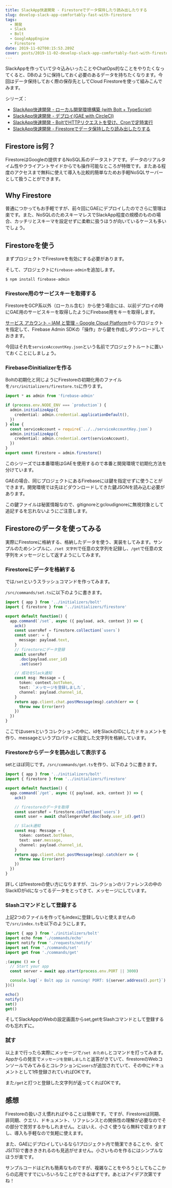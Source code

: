 ```yaml
---
title: SlackApp快速開発 - Firestoreでデータ保持したり読み出したりする
slug: develop-slack-app-comfortably-fast-with-firestore
tags:
  - 開発
  - Slack
  - Bolt
  - GoogleAppEngine
  - Firestore
date: 2019-11-02T08:15:53.289Z
cover: posts/2019-11-02-develop-slack-app-comfortably-fast-with-firestore/cover.jpg
---
```

SlackAppを作っていて少々込みいったことやChatOps的なことをやりたくなってくると、DBのように保持しておく必要のあるデータを持ちたくなります。今回はデータ保持しておく際の保存先としてCloud Firestoreを使って組みこんでみます。

シリーズ：
+ [SlackApp快速開発 \- ローカル開発環境構築 \(with Bolt \+ TypeScript)](/develop-slack-app-comfortably-fast-with-bolt-and-typescript/)
+ [SlackApp快速開発 \- デプロイ\(GAE with CircleCI\)](/develop-slack-app-comfortably-fast-deploying-on-gae-with-ci/)
+ [SlackApp快速開発 \- BoltでHTTPリクエストを受け、Cronで定時実行](/develop-slack-app-comfortably-fast-receive-http-request-for-cron/)
+ [SlackApp快速開発 \- Firestoreでデータ保持したり読み出したりする](/develop-slack-app-comfortably-fast-with-firestore/)

## Firestore is何？
FirestoreはGoogleの提供するNoSQL系のデータストアです。データのリアルタイム性やクライアントサイドからでも操作可能なところが特徴です。またある程度のアクセスまで無料に使えて導入も比較的簡単なためお手軽NoSQLサーバーとして扱うことができます。

## Why Firestore
普通につかってもお手軽ですが、前々回にGAEにデプロイしたのでさらに管理は楽です。また、NoSQLのためスキーマレスでSlackApp程度の規模のものの場合、カッチリとスキーマを設定せずに柔軟に扱うほうが向いているケースも多いでしょう。

## Firestoreを使う
まずプロジェクトでFirestoreを有効にする必要があります。

<LinkCard url="https://firebase.google.com/docs/firestore/quickstart?hl=ja" site-name="Firebase" title="Cloud Firestore を使ってみる | Firebase" />

そして、プロジェクトに`firebase-admin`を追加します。
``` sh
$ npm install firebase-admin
```

### Firestore用のサービスキーを取得する
FirestoreをGCP系以外（ローカル含む）から使う場合には、以前デプロイの時にGAE用のサービスキーを取得したようにFirebase用をキーを取得します。

[サービス アカウント – IAM と管理 – Google Cloud Platform](https://console.cloud.google.com/projectselector2/iam-admin/serviceaccounts?hl=ja&supportedpurview=project)からプロジェクトを指定して、Firebase Admin SDKの「操作」から鍵を作成しダウンロードしておきます。

今回はそれを`serviceAccountKey.json`という名前でプロジェクトルートに置いておくことにしましょう。

### Firebaseのinitializerを作る
Boltの初期化と同じようにFirestoreの初期化用のファイルを`/src/initializers/firestore.ts`に作ります。

```ts
import * as admin from 'firebase-admin'

if (process.env.NODE_ENV === `production`) {
  admin.initializeApp({
    credential: admin.credential.applicationDefault(),
  })
} else {
  const serviceAccount = require(`../../serviceAccountKey.json`)
  admin.initializeApp({
    credential: admin.credential.cert(serviceAccount),
  })
}
export const firestore = admin.firestore()
```

このシリーズでは本番環境はGAEを使用するので本番と開発環境で初期化方法を分けています。

GAEの場合、同じプロジェクトにあるFirebaseには鍵を指定せずに使うことができます。開発環境では先ほどダウンロードしてきた鍵JSONを読み込む必要があります。

この鍵ファイルは秘匿情報なので、gitignoreとgcloudignoreに無視対象として追記するを忘れないようにご注意します。

## Firestoreのデータを使ってみる
実際にFirestoreに格納する、格納したデータを使う、実装をしてみます。サンプルのためシンプルに、`/set 文字列`で任意の文字列を記録し、`/get`で任意の文字列をメッセージとして返すようにしてみます。

### Firestoreにデータを格納する
では`/set`というスラッシュコマンドを作ってみます。

`/src/commands/set.ts`に以下のように書きます。
```ts
import { app } from '../initializers/bolt'
import { firestore } from '../initializers/firestore'

export default function() {
  app.command(`/set`, async ({ payload, ack, context }) => {
    ack()
    const usersRef = firestore.collection(`users`)
    const user: = {
      message: payload.text,
    }
    // firestoreにデータ登録
    await usersRef
      .doc(payload.user_id)
      .set(user)

    // 成功をSlack通知
    const msg: Message = {
      token: context.botToken,
      text: `メッセージを登録しました`,
      channel: payload.channel_id,
    }
    return app.client.chat.postMessage(msg).catch(err => {
      throw new Error(err)
    })
  })
}
```

ここではusersというコレクションの中に、idをSlackのIDにしたドキュメントを作り、messageというプロパティに指定した文字列を格納しています。

### Firestoreからデータを読み出して表示する
setとほぼ同じです。`/src/commands/get.ts`を作り、以下のように書きます。

```ts
import { app } from '../initializers/bolt'
import { firestore } from '../initializers/firestore'

export default function() {
  app.command(`/get`, async ({ payload, ack, context }) => {
    ack()

    // firestoreのデータを取得
    const usersRef = firestore.collection(`users`)
    const user = await challengersRef.doc(body.user_id).get()

    // Slack通知
    const msg: Message = {
      token: context.botToken,
      text: user.message,
      channel: payload.channel_id,
    }
    return app.client.chat.postMessage(msg).catch(err => {
      throw new Error(err)
    })
  })
}
```

詳しくはfirestoreの使い方になりますが、コレクションのリファレンスの中のSlackIDがidになってるデータをとってきて、メッセージにしています。

### Slashコマンドとして登録する
上記2つのファイルを作ってもindexに登録しないと使えませんので`/src/index.ts`を以下のようにします。
```ts
import { app } from './initializers/bolt'
import echo from './commands/echo'
import notify from './requests/notify'
import set from './commands/set'
import get from './commands/get'

;(async () => {
  // Start your app
  const server = await app.start(process.env.PORT || 3000)

  console.log(`⚡️ Bolt app is running! PORT: ${server.address().port}`)
})()

echo()
notify()
set()
get()
```

そしてSlackAppのWebの設定画面からset,getをSlashコマンドとして登録するのも忘れずに。

### 試す
以上まで行ったら実際にメッセージで`/set おためし`とコマンドを打ってみます。
Appからの発言で`メッセージを登録しました`と返答がきていて、firestoreのWebコンソールでみてみるとコレクションに`users`が追加されていて、その中にドキュメントとして1件登録されていればOKです。

また`/get`と打つと登録した文字列が返ってくればOKです。

## 感想
Firestoreの扱いさえ慣れればやることは簡単です。ですが、Firestoreは同期、非同期、クエリ、ドキュメント、リファレンスとの関係性の理解が必要なのでその部分で苦労するかもしれません。とはいえ、小さく使うなら無料で収まりますし、導入も手軽なので気軽に使えます。

また、GAEにデプロイしているなら1プロジェクト内で簡潔できることや、全てJS(TS)で書きききれるのも見逃がせません。小さいものを作るにはシンプルなほうが楽です。

サンプルコードはどれも簡素なものですが、複雑なことをやろうとしてもここからの応用ですでにいろいろなことができるはずです。あとはアイデア次第ですね！
